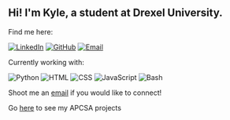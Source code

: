 ## Hi! I'm Kyle, a student at Drexel University.

Find me here:


<a target="_blank" href="https://www.linkedin.com/in/kyle-goetke/"><img class="badge" src="https://img.shields.io/badge/LinkedIn-0077B5?style=for-the-badge&logo=linkedin&logoColor=white" alt="LinkedIn"></a>
<a target="_blank" href="https://github.com/KyleGoetke"><img class="badge" src="https://img.shields.io/badge/GitHub-100000?style=for-the-badge&logo=github&logoColor=white" alt="GitHub"></a>
<a target="_blank" href="mailto:kylegoetke@protonmail.com"><img class="badge" src="https://img.shields.io/badge/Email-8B89CC?style=for-the-badge&logo=protonmail&logoColor=white" alt="Email"></a>

Currently working with:

<img class="badge" src="https://img.shields.io/badge/Python-3776AB?style=for-the-badge&logo=python&logoColor=white" alt="Python">
<img class="badge" src="https://img.shields.io/badge/HTML-E34F26?style=for-the-badge&logo=html5&logoColor=white" alt="HTML">
<img class="badge" src="https://img.shields.io/badge/CSS-1572B6?style=for-the-badge&logo=css3&logoColor=white" alt="CSS">
<img class="badge" src="https://img.shields.io/badge/JavaScript-323330?style=for-the-badge&logo=javascript&logoColor=F7DF1E" alt="JavaScript">
<img class="badge" src="https://img.shields.io/badge/Bash-121011?style=for-the-badge&logo=gnu-bash&logoColor=white" alt="Bash">

Shoot me an [email](mailto:kylegoetke@protonmail.com?subject=Hi%20Kyle) if you would like to connect!

Go [here](https://github.com/KyleGoetke-APCSA) to see my APCSA projects
